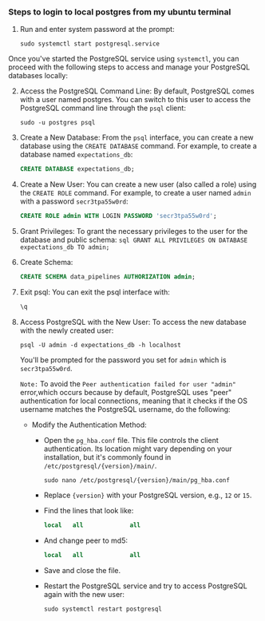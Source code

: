 

### Steps to login to local postgres from my ubuntu terminal
1. Run and enter system password at the prompt:
    ```
    sudo systemctl start postgresql.service
    ```

Once you've started the PostgreSQL service using `systemctl`, you can proceed with the following steps to access and manage your PostgreSQL databases locally:

2. Access the PostgreSQL Command Line:
    By default, PostgreSQL comes with a user named postgres. You can switch to this user to access the PostgreSQL command line through the `psql` client:
    ```
    sudo -u postgres psql
    ```

3. Create a New Database:
    From the `psql` interface, you can create a new database using the `CREATE DATABASE` command. For example, to create a database named `expectations_db`:
    ```sql
    CREATE DATABASE expectations_db;
    ```

4. Create a New User:
    You can create a new user (also called a role) using the `CREATE ROLE` command. For example, to create a user named `admin` with a password `secr3tpa55w0rd`:
    ```sql
    CREATE ROLE admin WITH LOGIN PASSWORD 'secr3tpa55w0rd';
    ```

5. Grant Privileges:
    To grant the necessary privileges to the user for the database and public schema:
        ```sql
        GRANT ALL PRIVILEGES ON DATABASE expectations_db TO admin;
        ```
6. Create Schema:
    ```sql
    CREATE SCHEMA data_pipelines AUTHORIZATION admin;
    ```

6. Exit psql:
    You can exit the psql interface with:
    ```sql
    \q
    ```

7. Access PostgreSQL with the New User:
    To access the new database with the newly created user:
    ```
    psql -U admin -d expectations_db -h localhost
    ```
    You'll be prompted for the password you set for `admin` which is `secr3tpa55w0rd`.

    `Note:` To avoid the `Peer authentication failed for user "admin"` error,which occurs because by default, PostgreSQL uses "peer" authentication for local connections, meaning that it checks if the OS username matches the PostgreSQL username, do the following:

    * Modify the Authentication Method:
        - Open the `pg_hba.conf` file. This file controls the client authentication. Its location might vary depending on your installation, but it's commonly found in `/etc/postgresql/{version}/main/`.
            ```
            sudo nano /etc/postgresql/{version}/main/pg_hba.conf
            ```
        - Replace `{version}` with your PostgreSQL version, e.g., `12` or `15`.

        - Find the lines that look like:
            ```sql
            local   all             all                                     peer
            ```
        - And change peer to md5:
            ```sql
            local   all             all                                     md5
            ```
        - Save and close the file.

        - Restart the PostgreSQL service and try to access PostgreSQL again with the new user:
            ```
            sudo systemctl restart postgresql
            ```